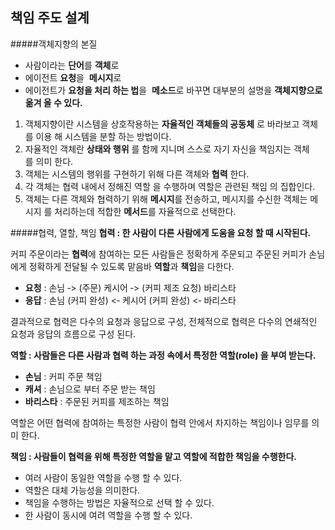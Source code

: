 책임 주도 설계
---
#####객체지향의 본질
* 사람이라는 **단어**를 **객체**로 
* 에이전트 **요청**을  **메시지**로 
* 에이전트가 **요청을 처리 하는 법**을  **메소드**로 바꾸면 대부분의 설명을 **객체지향으로 옮겨 올 수 있다.**

1. 객체지향이란 시스템을 상호작용하는 **자율적인 객체들의 공동체** 로 바라보고 객체를 이용 해 시스템을 분할 하는 방법이다.
2. 자율적인 객체란 **상태와 행위** 를 함께 지니며 스스로 자기 자신을 책임지는 객체를 의미 한다.
3. 객체는 시스템의 행위를 구현하기 위해 다른 객체와 **협력** 한다.
4. 각 객체는 협력 내에서 정해진 역할 을 수행하며 역할은 관련된 책임 의 집합인다.
5. 객체는 다른 객체와 협력하기 위해 **메시지**를 전송하고, 메시지를 수신한 객체는 메시지 를 처리하는데 적합한 **메서드**를 자율적으로 선택한다.

#####협력, 열할, 책임
**협력 : 한 사람이 다른 사람에게 도움을 요청 할 때 시작된다.**

커피 주문이라는 **협력**에 참여하는 모든 사람들은 정확하게 주문되고 주문된 커피가 손님에게 정확하게 전달될 수 있도록 맡음바 **역할**과 **책임**을 다한다.

* **요청** : 손님 ‐> (주문) 케시어 ‐> (커피 제조 요청) 바리스타
* **응답** : 손님 (커피 완성) <‐ 케시어 (커피 완성) <‐ 바리스타 

결과적으로 협력은 다수의 요청과 응답으로 구성, 전체적으로 협력은 다수의 연쇄적인 요청과 응답의 흐름으로 구성 된다.

**역할 : 사람들은 다른 사람과 협력 하는 과정 속에서 특정한 역할(role) 을 부여 받는다.**

* **손님**    : 커피 주문 책임
* **캐셔**    : 손님으로 부터 주문 받는 책임
* **바리스타** : 주문된 커피를 제조하는 책임

역할은 어떤 협력에 참여하는 특정한 사람이 협력 안에서 차지하는 책임이나 임무를 의미 한다.

**책임 : 사람들이 협력을 위해 특정한 역할을 맡고 역할에 적합한 책임을 수행한다.**

* 여러 사람이 동일한 역할을 수행 할 수 있다. 
* 역할은 대체 가능성을 의미한다. 
* 책임을 수행하는 방법은 자율적으로 선택 할 수 있다.
* 한 사람이 동시에 여려 역할을 수행 할 수 있다.


